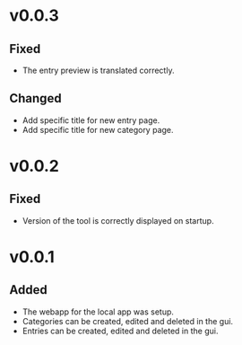 # v0.0.3

## Fixed

- The entry preview is translated correctly.

## Changed

- Add specific title for new entry page.
- Add specific title for new category page.

# v0.0.2

## Fixed

- Version of the tool is correctly displayed on startup.

# v0.0.1

## Added

- The webapp for the local app was setup.
- Categories can be created, edited and deleted in the gui.
- Entries can be created, edited and deleted in the gui.